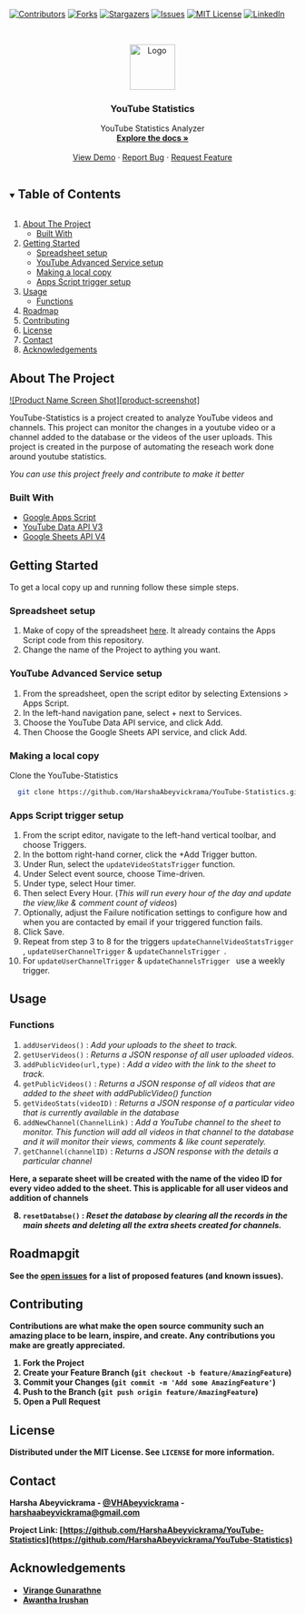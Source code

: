 [![Contributors][contributors-shield]][contributors-url]
[![Forks][forks-shield]][forks-url]
[![Stargazers][stars-shield]][stars-url]
[![Issues][issues-shield]][issues-url]
[![MIT License][license-shield]][license-url]
[![LinkedIn][linkedin-shield]][linkedin-url]

<br />
<p align="center">
  <a href="https://github.com/HarshaAbeyvickrama/YouTube-Statistics.git">
    <img src="images/YouTube-Statistics.png" alt="Logo" width="80" height="80">
  </a>

  <h3 align="center">YouTube Statistics</h3>

  <p align="center">
    YouTube Statistics Analyzer
    <br />
    <a href="https://github.com/HarshaAbeyvickrama/YouTube-Statistics/"><strong>Explore the docs »</strong></a>
    <br />
    <br />
    <a href="https://github.com/HarshaAbeyvickrama/YouTube-Statistics">View Demo</a>
    ·
    <a href="https://github.com/HarshaAbeyvickrama/YouTube-Statistics/issues">Report Bug</a>
    ·
    <a href="https://github.com/HarshaAbeyvickrama/YouTube-Statistics/issues">Request Feature</a>
  </p>
</p>



<!-- TABLE OF CONTENTS -->
<details open="open">
  <summary><h2 style="display: inline-block">Table of Contents</h2></summary>
  <ol>
    <li>
      <a href="#about-the-project">About The Project</a>
      <ul>
        <li><a href="#built-with">Built With</a></li>
      </ul>
    </li>
    <li>
      <a href="#getting-started">Getting Started</a>
      <ul>
        <li><a href="#Spreadsheet-setup">Spreadsheet setup</a></li>
        <li><a href="#YouTube-Advanced-Service-setup">YouTube Advanced Service setup</a></li>
        <li><a href="#Making-a-local-copy">Making a local copy</a></li>
        <li><a href="#Apps-Script-trigger-setup">Apps Script trigger setup</a></li>
      </ul>
    </li>
    <li>
      <a href="#usage">Usage</a>
      <ul>
        <li><a href="#Functions">Functions</a></li>
      </ul>
    </li>
    <li><a href="#roadmap">Roadmap</a></li>
    <li><a href="#contributing">Contributing</a></li>
    <li><a href="#license">License</a></li>
    <li><a href="#contact">Contact</a></li>
    <li><a href="#acknowledgements">Acknowledgements</a></li>
  </ol>
</details>



<!-- ABOUT THE PROJECT -->
## About The Project

[![Product Name Screen Shot][product-screenshot]](https://example.com)

YouTube-Statistics is a project created to analyze YouTube videos and channels. This project can monitor the changes in a youtube video or a channel added to the database or the videos of the user uploads. This project is created in the purpose of automating the reseach work done around youtube statistics.

<i>You can use this project freely and contribute to make it better</i>

### Built With

* [Google Apps Script](https://www.google.com/script/start/)
* [YouTube Data API V3](https://developers.google.com/youtube/v3)
* [Google Sheets API V4](https://developers.google.com/sheets/api)



<!-- GETTING STARTED -->
## Getting Started

To get a local copy up and running follow these simple steps.

### Spreadsheet setup

1. Make of copy of the spreadsheet <a href="" class="button primary">here</a>. It already contains the Apps Script code from this repository.
2. Change the name of the Project to aything you want.

### YouTube Advanced Service setup

1. From the spreadsheet, open the script editor by selecting Extensions > Apps Script.
2. In the left-hand navigation pane, select + next to Services.
3. Choose the YouTube Data API service, and click Add.
4. Then Choose the Google Sheets API service, and click Add.

### Making a local copy

Clone the YouTube-Statistics
```sh
  git clone https://github.com/HarshaAbeyvickrama/YouTube-Statistics.git
```

### Apps Script trigger setup

1. From the script editor, navigate to the left-hand vertical toolbar, and choose Triggers.
2. In the bottom right-hand corner, click the +Add Trigger button.
3. Under Run, select the `updateVideoStatsTrigger` function.
4. Under Select event source, choose Time-driven.
5. Under type, select Hour timer.
6. Then select Every Hour. (<i>This will run every hour of the day and update the view,like & comment count of videos</i>)
7. Optionally, adjust the Failure notification settings to configure how and when you are contacted by email if your triggered function fails.
8. Click Save.
9. Repeat from step 3 to 8 for the triggers `updateChannelVideoStatsTrigger` , `updateUserChannelTrigger` & `updateChannelsTrigger `.
10. For `updateUserChannelTrigger` & `updateChannelsTrigger `  use a weekly trigger.
<!-- USAGE EXAMPLES -->
## Usage

### Functions

1. `addUserVideos()` :    <i>Add your uploads to the sheet to track.</i>
2. `getUserVideos()` :  <i>Returns a JSON response of all user uploaded videos.</i>
3. `addPublicVideo(url,type)` :   <i>Add a video with the link to the sheet to track.</i>
4. `getPublicVideos()` :  <i>Returns a JSON response of all videos that are added to the sheet with addPublicVideo() function</i>
5. `getVideoStats(videoID)` :   <i>Returns a JSON response of a particular video that is currently available in the database</i>
6. `addNewChannel(ChannelLink)` :   <i>Add a YouTube channel to the sheet to monitor. This function will add all videos in that channel to the database and it will monitor their views, comments & like count seperately.</i>
7. `getChannel(channelID)` :   <i>Returns a JSON response with the details a particular channel</i>

<strong>Here,  a separate sheet will be created with the name of the video ID for every video added to the sheet. This is applicable for all user videos and addition of channels<strong>

8. `resetDatabse()` :   <i>Reset the database by clearing all the records in the main sheets and deleting all the extra sheets created for channels.</i>



<!-- ROADMAP -->
## Roadmapgit

See the [open issues](https://github.com/HarshaAbeyvickrama/YouTube-Statistics/issues) for a list of proposed features (and known issues).



<!-- CONTRIBUTING -->
## Contributing

Contributions are what make the open source community such an amazing place to be learn, inspire, and create. Any contributions you make are **greatly appreciated**.

1. Fork the Project
2. Create your Feature Branch (`git checkout -b feature/AmazingFeature`)
3. Commit your Changes (`git commit -m 'Add some AmazingFeature'`)
4. Push to the Branch (`git push origin feature/AmazingFeature`)
5. Open a Pull Request



<!-- LICENSE -->
## License

Distributed under the MIT License. See `LICENSE` for more information.



<!-- CONTACT -->
## Contact

Harsha Abeyvickrama - [@VHAbeyvickrama](https://twitter.com/VHAbeyvickrama) - harshaabeyvickrama@gmail.com

Project Link: [https://github.com/HarshaAbeyvickrama/YouTube-Statistics](https://github.com/HarshaAbeyvickrama/YouTube-Statistics)



<!-- ACKNOWLEDGEMENTS -->
## Acknowledgements

* [Virange Gunarathne](https://www.linkedin.com/in/viranga-gunarathna-3322981a5/)
* [Awantha Irushan](https://www.linkedin.com/in/avantha-irushan-b68792191/)






<!-- MARKDOWN LINKS & IMAGES -->
<!-- https://www.markdownguide.org/basic-syntax/#reference-style-links -->
[contributors-shield]: https://img.shields.io/github/contributors/HarshaAbeyvickrama/YouTube-Statistics.svg?style=for-the-badge
[contributors-url]: https://github.com/HarshaAbeyvickrama/YouTube-Statistics/graphs/contributors
[forks-shield]: https://img.shields.io/github/forks/HarshaAbeyvickrama/YouTube-Statistics.svg?style=for-the-badge
[forks-url]: https://github.com/HarshaAbeyvickrama/YouTube-Statistics/network/members
[stars-shield]: https://img.shields.io/github/stars/HarshaAbeyvickrama/YouTube-Statistics.svg?style=for-the-badge
[stars-url]: https://github.com/HarshaAbeyvickrama/YouTube-Statistics/stargazers
[issues-shield]: https://img.shields.io/github/issues/HarshaAbeyvickrama/YouTube-Statistics.svg?style=for-the-badge
[issues-url]: https://github.com/HarshaAbeyvickrama/YouTube-Statistics/issues
[license-shield]: https://img.shields.io/github/license/HarshaAbeyvickrama/YouTube-Statistics.svg?style=for-the-badge
[license-url]: https://github.com/HarshaAbeyvickrama/YouTube-Statistics/blob/master/LICENSE.txt
[linkedin-shield]: https://img.shields.io/badge/-LinkedIn-black.svg?style=for-the-badge&logo=linkedin&colorB=555
[linkedin-url]: https://linkedin.com/in/harshaabeyvickrama
